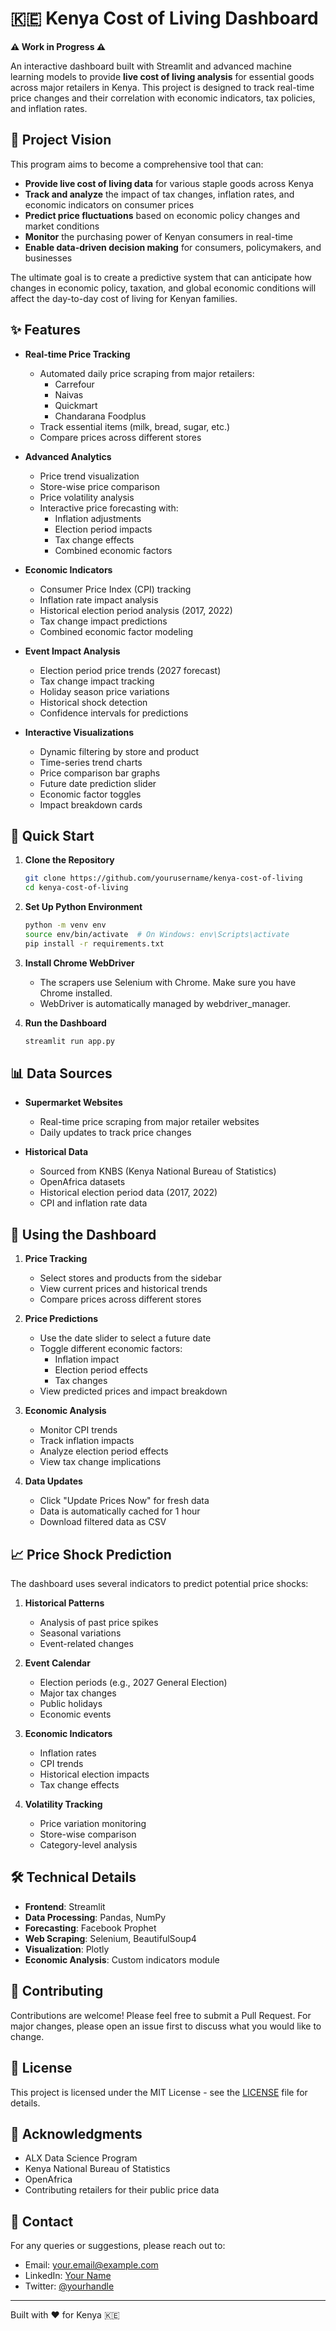 # 🇰🇪 Kenya Cost of Living Dashboard

**⚠️ Work in Progress ⚠️**

An interactive dashboard built with Streamlit and advanced machine learning models to provide **live cost of living analysis** for essential goods across major retailers in Kenya. This project is designed to track real-time price changes and their correlation with economic indicators, tax policies, and inflation rates.

## 🎯 Project Vision

This program aims to become a comprehensive tool that can:
- **Provide live cost of living data** for various staple goods across Kenya
- **Track and analyze** the impact of tax changes, inflation rates, and economic indicators on consumer prices
- **Predict price fluctuations** based on economic policy changes and market conditions
- **Monitor** the purchasing power of Kenyan consumers in real-time
- **Enable data-driven decision making** for consumers, policymakers, and businesses

The ultimate goal is to create a predictive system that can anticipate how changes in economic policy, taxation, and global economic conditions will affect the day-to-day cost of living for Kenyan families.

## ✨ Features

- **Real-time Price Tracking**
  - Automated daily price scraping from major retailers:
    - Carrefour
    - Naivas
    - Quickmart
    - Chandarana Foodplus
  - Track essential items (milk, bread, sugar, etc.)
  - Compare prices across different stores

- **Advanced Analytics**
  - Price trend visualization
  - Store-wise price comparison
  - Price volatility analysis
  - Interactive price forecasting with:
    - Inflation adjustments
    - Election period impacts
    - Tax change effects
    - Combined economic factors

- **Economic Indicators**
  - Consumer Price Index (CPI) tracking
  - Inflation rate impact analysis
  - Historical election period analysis (2017, 2022)
  - Tax change impact predictions
  - Combined economic factor modeling

- **Event Impact Analysis**
  - Election period price trends (2027 forecast)
  - Tax change impact tracking
  - Holiday season price variations
  - Historical shock detection
  - Confidence intervals for predictions

- **Interactive Visualizations**
  - Dynamic filtering by store and product
  - Time-series trend charts
  - Price comparison bar graphs
  - Future date prediction slider
  - Economic factor toggles
  - Impact breakdown cards

## 🚀 Quick Start

1. **Clone the Repository**
   ```bash
   git clone https://github.com/yourusername/kenya-cost-of-living
   cd kenya-cost-of-living
   ```

2. **Set Up Python Environment**
   ```bash
   python -m venv env
   source env/bin/activate  # On Windows: env\Scripts\activate
   pip install -r requirements.txt
   ```

3. **Install Chrome WebDriver**
   - The scrapers use Selenium with Chrome. Make sure you have Chrome installed.
   - WebDriver is automatically managed by webdriver_manager.

4. **Run the Dashboard**
   ```bash
   streamlit run app.py
   ```

## 📊 Data Sources

- **Supermarket Websites**
  - Real-time price scraping from major retailer websites
  - Daily updates to track price changes

- **Historical Data**
  - Sourced from KNBS (Kenya National Bureau of Statistics)
  - OpenAfrica datasets
  - Historical election period data (2017, 2022)
  - CPI and inflation rate data

## 🔄 Using the Dashboard

1. **Price Tracking**
   - Select stores and products from the sidebar
   - View current prices and historical trends
   - Compare prices across different stores

2. **Price Predictions**
   - Use the date slider to select a future date
   - Toggle different economic factors:
     - Inflation impact
     - Election period effects
     - Tax changes
   - View predicted prices and impact breakdown

3. **Economic Analysis**
   - Monitor CPI trends
   - Track inflation impacts
   - Analyze election period effects
   - View tax change implications

4. **Data Updates**
   - Click "Update Prices Now" for fresh data
   - Data is automatically cached for 1 hour
   - Download filtered data as CSV

## 📈 Price Shock Prediction

The dashboard uses several indicators to predict potential price shocks:

1. **Historical Patterns**
   - Analysis of past price spikes
   - Seasonal variations
   - Event-related changes

2. **Event Calendar**
   - Election periods (e.g., 2027 General Election)
   - Major tax changes
   - Public holidays
   - Economic events

3. **Economic Indicators**
   - Inflation rates
   - CPI trends
   - Historical election impacts
   - Tax change effects

4. **Volatility Tracking**
   - Price variation monitoring
   - Store-wise comparison
   - Category-level analysis

## 🛠️ Technical Details

- **Frontend**: Streamlit
- **Data Processing**: Pandas, NumPy
- **Forecasting**: Facebook Prophet
- **Web Scraping**: Selenium, BeautifulSoup4
- **Visualization**: Plotly
- **Economic Analysis**: Custom indicators module

## 📝 Contributing

Contributions are welcome! Please feel free to submit a Pull Request. For major changes, please open an issue first to discuss what you would like to change.

## 📄 License

This project is licensed under the MIT License - see the [LICENSE](LICENSE) file for details.

## 🙏 Acknowledgments

- ALX Data Science Program
- Kenya National Bureau of Statistics
- OpenAfrica
- Contributing retailers for their public price data

## 📧 Contact

For any queries or suggestions, please reach out to:
- Email: your.email@example.com
- LinkedIn: [Your Name](https://linkedin.com/in/yourprofile)
- Twitter: [@yourhandle](https://twitter.com/yourhandle)

---
Built with ❤️ for Kenya 🇰🇪
